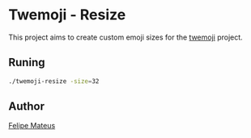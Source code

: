 # Twemoji - Resize

This project aims to create custom emoji sizes for the [twemoji](https://github.com/twitter/twemoji) project.

## Runing

```bash
./twemoji-resize -size=32
```


## Author

[Felipe Mateus](https://felipemateus.com)
